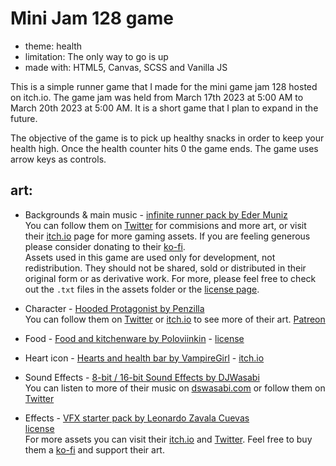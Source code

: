 # Mini Jam 128 game

- theme: health
- limitation: The only way to go is up
- made with: HTML5, Canvas, SCSS and Vanilla JS

This is a simple runner game that I made for the mini game jam 128 hosted on itch.io. The game jam was held from March 17th 2023 at 5:00 AM to March 20th 2023 at 5:00 AM. It is a short game that I plan to expand in the future.

The objective of the game is to pick up healthy snacks in order to keep your health high. Once the health counter hits 0 the game ends. The game uses arrow keys as controls.

## art:

- Backgrounds & main music - [infinite runner pack by Eder Muniz](https://edermunizz.itch.io/infinite-runner)<br>
  You can follow them on [Twitter](https://twitter.com/edermunizpixels) for commisions and more art, or visit their [itch.io](https://edermunizz.itch.io/) page for more gaming assets. If you are feeling generous please consider donating to their [ko-fi](https://ko-fi.com/edermuniz/).
  <br>
  Assets used in this game are used only for development, not redistribution. They should not be shared, sold or distributed in their original form or as derivative work. For more, please feel free to check out the `.txt` files in the assets folder or the [license page](https://edermunizlicense.carrd.co/).

- Character - [Hooded Protagonist by Penzilla](https://penzilla.itch.io/hooded-protagonist)<br> You can follow them on [Twitter](https://twitter.com/PennyPenzilla) or [itch.io](https://penzilla.itch.io/) to see more of their art. [Patreon](https://www.patreon.com/penzilla)

- Food - [Food and kitchenware by Poloviinkin](https://poloviiinkin.itch.io/food) - [license](https://creativecommons.org/licenses/by-sa/4.0/deed.ru)
- Heart icon - [Hearts and health bar by VampireGirl](https://fliflifly.itch.io/hearts-and-health-bar) - [itch.io](https://fliflifly.itch.io/)
- Sound Effects - [8-bit / 16-bit Sound Effects by DJWasabi](https://jdwasabi.itch.io/8-bit-16-bit-sound-effects-pack)<br> You can listen to more of their music on [dswasabi.com](https://www.jdwasabi.com/) or follow them on [Twitter](https://twitter.com/JDWasabi)

- Effects - [VFX starter pack by Leonardo Zavala Cuevas](https://sangoro.itch.io/vfx-starter-pack)<br>
  [license](https://creativecommons.org/licenses/by-sa/4.0/?ref=chooser-v1)<br>
  For more assets you can visit their [itch.io](https://sangoro.itch.io/) and [Twitter](https://twitter.com/Sangoro2). Feel free to buy them a [ko-fi](https://ko-fi.com/sangoro2) and support their art.
